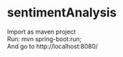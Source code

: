 sentimentAnalysis
=================
Import as maven project  
Run: mvn spring-boot:run;  
And go to http://localhost:8080/